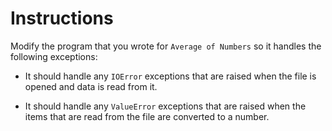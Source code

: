 # Instructions  

Modify the program that you wrote for `Average of Numbers` so it handles the following exceptions:

- It should handle any `IOError` exceptions that are raised when the file is opened and data is read from it.

- It should handle any `ValueError` exceptions that are raised when the items that are read from the file are converted to a number. 